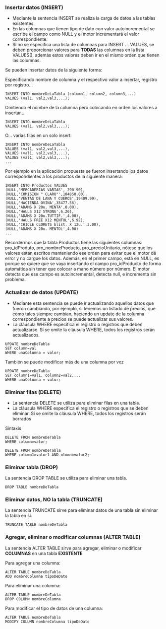 ### Insertar datos (INSERT)

- Mediante la sentencia INSERT se realiza la carga de datos a las tablas existentes.
- En las columnas que tienen tipo de dato con valor autoincremental se escribe el campo como NULL y el motor incrementará el valor         correspondiente. 
- Si no se especifica una lista de columnas para INSERT ... VALUES, se deben proporcionar valores para **TODAS** las columnas en la       lista VALUES(), además estos valores deben ir en el mismo orden que tienen las columnas.

Se pueden insertar datos de la siguiente forma:

Especificando nombre de columna y el respectivo valor a insertar, registro por registro...

```
INSERT INTO nombreDeLaTabla (column1, column2, column3,...) 
VALUES (val1, val2,val3,...);
```

Omitiendo el nombre de la columna pero colocando en orden los valores a insertar...

```
INSERT INTO nombreDeLaTabla 
VALUES (val1, val2,val3,...);
```

O... varias filas en un solo insert:

```
INSERT INTO nombreDeLaTabla 
VALUES (val1, val2,val3,...),
VALUES (val1, val2,val3,...),
VALUES (val1, val2,val3,...);
...
```
Por ejemplo en la aplicación propuesta se fueron insertando los datos correspondientes a los productos de la siguiente manera:

```
INSERT INTO Productos VALUES
(NULL,'MERCADERIAS VARIAS', 290.90),
(NULL,'COMISION " CLARO"',104850.00),
(NULL,'VENTAS DE LANA Y CUEROS',19409.99),
(NULL,'HACIENDA OVINA',35477.56),
(NULL,'ADAMS X 20u. MENTA',0.00),
(NULL,'HALLS X12 STRONG',6.26),
(NULL,'ADAMS X 20u.TUTTIF.',4.00),
(NULL,'HALLS FREE X12 MENTOL',6.92),
(NULL,'CHICLE CLORETS blist. X 12u.',3.00),
(NULL,'ADAMS X 20u. MENTOL',4.00)
...
```
Recordermos que la tabla Productos tiene las siguientes columnas: pro_idProduto, pro_nombreProducto, pro_precioUnitario, nótese que los valores están escritos manteniendo ese orden para evitar que el motor dé error y no cargue los datos. Además, en el primer campo, está en NULL, es porque se quiere que se vaya insertando el campo pro_idProducto de forma automática sin tener que colocar a mano número por número. El motor detecta que ese campo es autoincremental, detecta null, e incrementa sin problema.

### Actualizar de datos (UPDATE)

- Mediante esta sentencia se puede ir actualizando aquellos datos que fueron cambiando, por ejemplo, si tenemos un listado de precios,     que como tales siempre cambian, haciendo un update de la columna correspondiente a precios se puede actualizar sus valores.
- La cláusula WHERE especifica el registro o registros que deben actualizarse. Si se omite la cláusula WHERE, todos los registros serán   actualizados.

```
UPDATE nombreDeTabla
SET column=val
WHERE unaColumna = valor;
```
También se puede modificar más de una columna por vez

```
UPDATE nombreDeTabla
SET column1=val1, column2=val2,...
WHERE unaColumna = valor;
```

### Eliminar filas (DELETE)	

- La sentencia DELETE se utiliza para eliminar filas en una tabla.
- La cláusula WHERE especifica el registro o registros que se deben eliminar. Si se omite la cláusula WHERE, todos los registros serán     borrados

Sintaxis

```
DELETE FROM nombreDeTabla
WHERE column=valor;
```

```
DELETE FROM nombreDeTabla
WHERE column1=valor1 AND olumn=valor2;
```

### Eliminar tabla (DROP)

La sentencia DROP TABLE se utiliza para eliminar una tabla.

```
DROP TABLE nombreDeTabla
```

### Eliminar datos, NO la tabla (TRUNCATE)

La sentencia TRUNCATE sirve para eliminar datos de una tabla sin eliminar la tabla en sí.

```
TRUNCATE TABLE nombreDeTabla
```

### Agregar, eliminar o modificar columnas (ALTER TABLE)

La sentencia ALTER TABLE sirve para agregar, eliminar o modificar **COLUMNAS** en una tabla **EXISTENTE**

Para agregar una columna:

```
ALTER TABLE nombreDeTabla
ADD nombreColumna tipoDeDato
```

Para eliminar una columna:

```
ALTER TABLE nombreDeTabla
DROP COLUMN nombreColumna
```

Para modificar el tipo de datos de una columna:

```
ALTER TABLE nombreDeTabla
MODIFY COLUMN nombreColumna tipoDeDato
```
